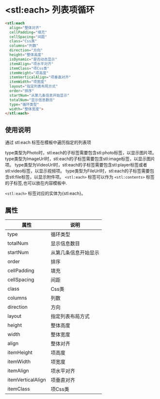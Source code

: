 ﻿# &lt;stl:each&gt; 列表项循环

```html
<stl:each
  align="整体对齐"
  cellPadding="填充"
  cellSpacing="间距"
  class="Css类"
  columns="列数"
  direction="方向"
  height="整体高度"
  isDynamic="是否动态显示"
  itemAlign="项水平对齐"
  itemClass="项Css类"
  itemHeight="项高度"
  itemVerticalAlign="项垂直对齐"
  itemWidth="项宽度"
  layout="指定列表布局方式"
  order="排序"
  startNum="从第几条信息开始显示"
  totalNum="显示信息数目"
  type="循环类型"
  width="整体宽度">
</stl:each>
```

## 使用说明

通过 stl:each 标签在模板中遍历指定的列表项

type类型为Photo时，stl:each的子标签需要包含stl:photo标签，以显示图片项。
type类型为ImageUrl时，stl:each的子标签需要包含stl:image标签，以显示图片项。
type类型为VideoUrl时，stl:each的子标签需要包含stl:player标签或者stl:video标签，以显示视频项。
type类型为FileUrl时，stl:each的子标签需要包含stl:file标签，以显示附件项。
`<stl:each>` 标签可以作为 `<stl:contents>` 标签的子标签,也可以放在内容模板中.

`<stl:each>` 标签对应的实体为{stl:each}。

## 属性

| 属性              | 说明                 |
| ----------------- | -------------------- |
| type              | 循环类型             |
| totalNum          | 显示信息数目         |
| startNum          | 从第几条信息开始显示 |
| order             | 排序                 |
| cellPadding       | 填充                 |
| cellSpacing       | 间距                 |
| class             | Css类                |
| columns           | 列数                 |
| direction         | 方向                 |
| layout            | 指定列表布局方式     |
| height            | 整体高度             |
| width             | 整体宽度             |
| align             | 整体对齐             |
| itemHeight        | 项高度               |
| itemWidth         | 项宽度               |
| itemAlign         | 项水平对齐           |
| itemVerticalAlign | 项垂直对齐           |
| itemClass         | 项Css类              |